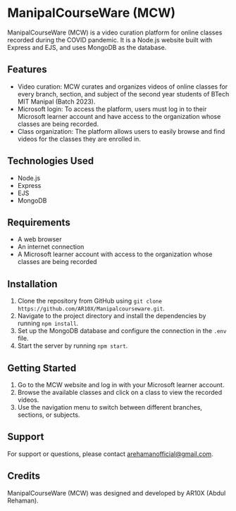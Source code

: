 ManipalCourseWare (MCW)
=======================

ManipalCourseWare (MCW) is a video curation platform for online classes recorded during the COVID pandemic. It is a Node.js website built with Express and EJS, and uses MongoDB as the database.

Features
--------

-   Video curation: MCW curates and organizes videos of online classes for every branch, section, and subject of the second year students of BTech MIT Manipal (Batch 2023).
-   Microsoft login: To access the platform, users must log in to their Microsoft learner account and have access to the organization whose classes are being recorded.
-   Class organization: The platform allows users to easily browse and find videos for the classes they are enrolled in.

Technologies Used
-----------------

-   Node.js
-   Express
-   EJS
-   MongoDB

Requirements
------------

-   A web browser
-   An internet connection
-   A Microsoft learner account with access to the organization whose classes are being recorded

Installation
------------

1.  Clone the repository from GitHub using `git clone https://github.com/AR10X/Manipalcourseware.git`.
2.  Navigate to the project directory and install the dependencies by running `npm install`.
3.  Set up the MongoDB database and configure the connection in the `.env` file.
4.  Start the server by running `npm start`.

Getting Started
---------------

1.  Go to the MCW website and log in with your Microsoft learner account.
2.  Browse the available classes and click on a class to view the recorded videos.
3.  Use the navigation menu to switch between different branches, sections, or subjects.

Support
-------

For support or questions, please contact <arehamanofficial@gmail.com>.

Credits
-------

ManipalCourseWare (MCW) was designed and developed by AR10X (Abdul Rehaman).

<!-- License
-------

ManipalCourseWare (MCW) is licensed under the [MIT License](). -->